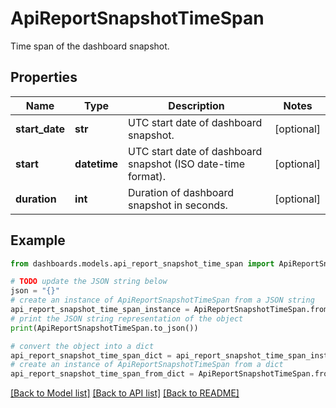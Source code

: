# ApiReportSnapshotTimeSpan

Time span of the dashboard snapshot.

## Properties

Name | Type | Description | Notes
------------ | ------------- | ------------- | -------------
**start_date** | **str** | UTC start date of dashboard snapshot. | [optional] 
**start** | **datetime** | UTC start date of dashboard snapshot (ISO date-time format). | [optional] 
**duration** | **int** | Duration of dashboard snapshot in seconds. | [optional] 

## Example

```python
from dashboards.models.api_report_snapshot_time_span import ApiReportSnapshotTimeSpan

# TODO update the JSON string below
json = "{}"
# create an instance of ApiReportSnapshotTimeSpan from a JSON string
api_report_snapshot_time_span_instance = ApiReportSnapshotTimeSpan.from_json(json)
# print the JSON string representation of the object
print(ApiReportSnapshotTimeSpan.to_json())

# convert the object into a dict
api_report_snapshot_time_span_dict = api_report_snapshot_time_span_instance.to_dict()
# create an instance of ApiReportSnapshotTimeSpan from a dict
api_report_snapshot_time_span_from_dict = ApiReportSnapshotTimeSpan.from_dict(api_report_snapshot_time_span_dict)
```
[[Back to Model list]](../README.md#documentation-for-models) [[Back to API list]](../README.md#documentation-for-api-endpoints) [[Back to README]](../README.md)


